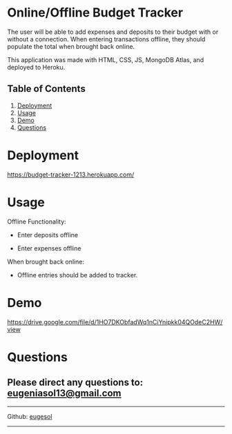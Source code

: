 
# Online/Offline Budget Tracker

The user will be able to add expenses and deposits to their budget with or without a connection. When entering transactions offline, they should populate the total when brought back online.

This application was made with HTML, CSS, JS, MongoDB Atlas, and deployed to Heroku.
    
## Table of Contents
    
1. [Deployment](#deployment)
2. [Usage](#usage)
3. [Demo](#demo)
4. [Questions](#questions)

    
# Deployment

https://budget-tracker-1213.herokuapp.com/

# Usage

Offline Functionality:

  * Enter deposits offline

  * Enter expenses offline

When brought back online:

  * Offline entries should be added to tracker.

# Demo
https://drive.google.com/file/d/1HO7DKObfadWq1nCiYnipkk04QOdeC2HW/view

# Questions
Please direct any questions to: eugeniasol13@gmail.com
---
---
Github: [eugesol](https://github.com/eugesol)

---